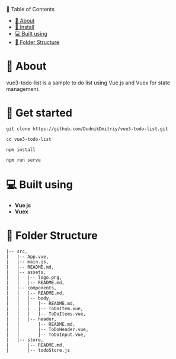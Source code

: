 📝 Table of Contents
- [📙 About](#about)
- [🏁 Install](#install)
- [💻 Built using](#tech)
- [📂 Folder Structure](#folderstructure)


# 📙 About <a name = "about"></a>
vue3-todo-list is a sample to do list using Vue.js and Vuex for state management.

# 🏁 Get started <a name = "install"></a>
```
git clone https://github.com/DudnikDmitriy/vue3-todo-list.git
```
```
cd vue3-todo-list
```
```
npm install
```
```
npm run serve
```

# 💻 Built using <a name = "tech"></a>
- **Vue js**
- **Vuex**


# 📂 Folder Structure <a name = "folderstructure"></a>
```
|-- src,
|   |-- App.vue,
|   |-- main.js,
|   |-- README.md,
|   |-- assets,
|   |   |-- logo.png,
|   |   |-- README.md,
|   |-- components,
|   |   |-- README.md,
|   |   |-- body,
|   |   |   |-- README.md,
|   |   |   |-- ToDoItem.vue,
|   |   |   |-- ToDoItems.vue,
|   |   |-- header,
|   |       |-- README.md,
|   |       |-- ToDoHeader.vue,
|   |       |-- ToDoInput.vue,
|   |-- store,
|       |-- README.md,
|       |-- todoStore.js
```

